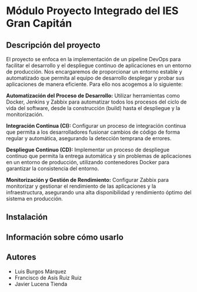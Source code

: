 # Módulo Proyecto Integrado del IES Gran Capitán

## Descripción del proyecto

El proyecto se enfoca en la implementación de un pipeline DevOps para facilitar el desarrollo y el despliegue continuo de aplicaciones en un entorno de producción. Nos encargaremos de proporcionar un entorno estable y automatizado que permita al equipo de desarrollo desplegar y probar sus aplicaciones de manera eficiente. Para ello nos acogemos a lo siguiente:

**Automatización del Proceso de Desarrollo:** Utilizar herramientas como Docker, Jenkins y Zabbix para automatizar todos los procesos del ciclo de vida del software, desde la construcción (build) hasta el despliegue y la monitorización.  

**Integración Continua (CI):** Configurar un proceso de integración continua que permita a los desarrolladores fusionar cambios de código de forma regular y automática, asegurando la detección temprana de errores.  

**Despliegue Continuo (CD):** Implementar un proceso de despliegue continuo que permita la entrega automática y sin problemas de aplicaciones en un entorno de producción, utilizando contenedores Docker para garantizar la consistencia del entorno.  

**Monitorización y Gestión de Rendimiento:** Configurar Zabbix para monitorizar y gestionar el rendimiento de las aplicaciones y la infraestructura, asegurando una alta disponibilidad y rendimiento óptimo del sistema en producción.  

## Instalación


## Información sobre cómo usarlo


## Autores
- Luis Burgos Márquez
- Francisco de Asís Ruiz Ruiz
- Javier Lucena Tienda
